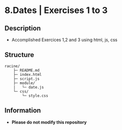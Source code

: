 # 8.Dates | Exercises 1 to 3

## Description
- Accomplished Exercices 1,2 and 3 using html, js, css

## Structure
```
racine/
    ├─ README.md
    ├─ index.html
    ├─ script.js
    ├─ module/
    |   └─ date.js
    └─ css/
        └─ style.css
```

## Information

- **Please do not modify this repository**
